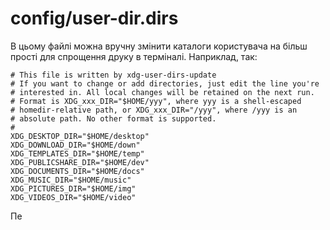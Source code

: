 # config/user-dir.dirs

В цьому файлі можна вручну змінити каталоги користувача на більш прості для спрощення друку в терміналі. Наприклад, так:

```
# This file is written by xdg-user-dirs-update
# If you want to change or add directories, just edit the line you're
# interested in. All local changes will be retained on the next run.
# Format is XDG_xxx_DIR="$HOME/yyy", where yyy is a shell-escaped
# homedir-relative path, or XDG_xxx_DIR="/yyy", where /yyy is an
# absolute path. No other format is supported.
# 
XDG_DESKTOP_DIR="$HOME/desktop"
XDG_DOWNLOAD_DIR="$HOME/down"
XDG_TEMPLATES_DIR="$HOME/temp"
XDG_PUBLICSHARE_DIR="$HOME/dev"
XDG_DOCUMENTS_DIR="$HOME/docs"
XDG_MUSIC_DIR="$HOME/music"
XDG_PICTURES_DIR="$HOME/img"
XDG_VIDEOS_DIR="$HOME/video"
```

Пе
